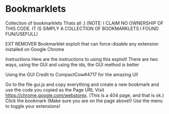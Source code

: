 # Bookmarklets
Collection of bookmarklets
Thats all :)
(NOTE: I CLAIM NO OWNERSHIP OF THIS CODE. IT IS SIMPLY A COLLECTION OF BOOKMARKLETS I FOUND FUN/USEFULL)

EXT REMOVER
Bookmarklet exploit that can force-disable any extension installed on Google Chrome

Instructions
Here are the instructions to using this exploit! There are two ways, using the GUI and using the ids, the GUI method is better

Using the GUI
Credit to CompactCow#4717 for the amazing UI!

Go to the file gui.js and copy everything and create a new bookmark and use the code you copied as the Page URL
Visit https://chrome.google.com/webstorex. (This is a 404 page, and that is ok.)
Click the bookmark (Make sure you are on the page above!)
Use the menu to toggle your extensions!
